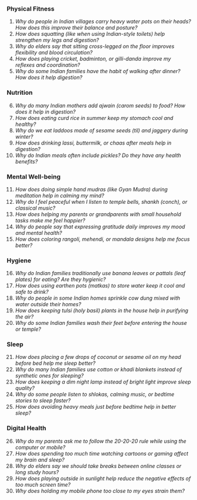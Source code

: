 ### **Physical Fitness**  
1. *Why do people in Indian villages carry heavy water pots on their heads? How does this improve their balance and posture?*  
2. *How does squatting (like when using Indian-style toilets) help strengthen my legs and digestion?*  
3. *Why do elders say that sitting cross-legged on the floor improves flexibility and blood circulation?*  
4. *How does playing cricket, badminton, or gilli-danda improve my reflexes and coordination?*  
5. *Why do some Indian families have the habit of walking after dinner? How does it help digestion?*  

### **Nutrition**  
6. *Why do many Indian mothers add ajwain (carom seeds) to food? How does it help in digestion?*  
7. *How does eating curd rice in summer keep my stomach cool and healthy?*  
8. *Why do we eat laddoos made of sesame seeds (til) and jaggery during winter?*  
9. *How does drinking lassi, buttermilk, or chaas after meals help in digestion?*  
10. *Why do Indian meals often include pickles? Do they have any health benefits?*  

### **Mental Well-being**  
11. *How does doing simple hand mudras (like Gyan Mudra) during meditation help in calming my mind?*  
12. *Why do I feel peaceful when I listen to temple bells, shankh (conch), or classical music?*  
13. *How does helping my parents or grandparents with small household tasks make me feel happier?*  
14. *Why do people say that expressing gratitude daily improves my mood and mental health?*  
15. *How does coloring rangoli, mehendi, or mandala designs help me focus better?*  

### **Hygiene**  
16. *Why do Indian families traditionally use banana leaves or pattals (leaf plates) for eating? Are they hygienic?*  
17. *How does using earthen pots (matkas) to store water keep it cool and safe to drink?*  
18. *Why do people in some Indian homes sprinkle cow dung mixed with water outside their homes?*  
19. *How does keeping tulsi (holy basil) plants in the house help in purifying the air?*  
20. *Why do some Indian families wash their feet before entering the house or temple?*  

### **Sleep**  
21. *How does placing a few drops of coconut or sesame oil on my head before bed help me sleep better?*  
22. *Why do many Indian families use cotton or khadi blankets instead of synthetic ones for sleeping?*  
23. *How does keeping a dim night lamp instead of bright light improve sleep quality?*  
24. *Why do some people listen to shlokas, calming music, or bedtime stories to sleep faster?*  
25. *How does avoiding heavy meals just before bedtime help in better sleep?*  

### **Digital Health**  
26. *Why do my parents ask me to follow the 20-20-20 rule while using the computer or mobile?*  
27. *How does spending too much time watching cartoons or gaming affect my brain and sleep?*  
28. *Why do elders say we should take breaks between online classes or long study hours?*  
29. *How does playing outside in sunlight help reduce the negative effects of too much screen time?*  
30. *Why does holding my mobile phone too close to my eyes strain them?*
